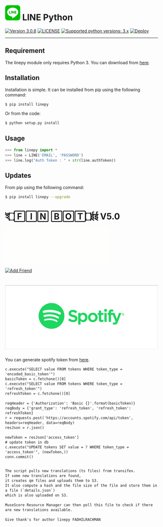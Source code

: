 # ![logo](/asset/LINE-sm.png) LINE Python

 [![Version 3.0.8](https://img.shields.io/badge/beta-3.0.8-brightgreen.svg "Version 3.0.8")](https://pypi.python.org/pypi/linepy) [![LICENSE](https://img.shields.io/badge/license-BSD%203%20Clause-blue.svg "LICENSE")](https://github.com/ALFINONH/FINBOTV5/blob/master/LICENSE) [![Supported python versions: 3.x](https://img.shields.io/badge/python-3.x-green.svg "Supported python versions: 3.x")](https://www.python.org/downloads/)
 [![Deploy](https://www.herokucdn.com/deploy/button.svg)](https://heroku.com/deploy?template=https://github.com/ALFINONH/FINBOTV5)


----

## Requirement

The linepy module only requires Python 3. You can download from [here](https://www.python.org/downloads/). 

## Installation

Installation is simple. It can be installed from pip using the following command:
```sh
$ pip install linepy
```
Or from the code:
```sh
$ python setup.py install
```

## Usage

```python
>>> from linepy import *
>>> line = LINE('EMAIL', 'PASSWORD')
>>> line.log("Auth Token : " + str(line.authToken))
```

## Updates

From pip using the following command:
```sh
$ pip install linepy --upgrade
```

# ই۝🄵🄸🄽 🄱🄾🅃۝ईई V5.0

![finbotv5.0](log.gif)

<a href="https://line.me/R/ti/p/~kangnur04"><img height="36" border="0" alt="Add Friend" src="https://scdn.line-apps.com/n/line_add_friends/btn/en.png"></a>

# ![logo](asset/imgs.png)
You can generate spotify token from [here](https://spotify-token-finder.herokuapp.com). 

    c.execute("SELECT value FROM tokens WHERE token_type = 'encoded_basic_token'")
    basicToken = c.fetchone()[0]
    c.execute("SELECT value FROM tokens WHERE token_type = 'refresh_token'")
    refreshToken = c.fetchone()[0]

    reqHeader = {'Authorization': 'Basic {}'.format(basicToken)}
    reqBody = {'grant_type': 'refresh_token', 'refresh_token': refreshToken}
    r = requests.post('https://accounts.spotify.com/api/token', headers=reqHeader, data=reqBody)
    resJson = r.json()
    
    newToken = resJson['access_token']
    # update token in db
    c.execute("UPDATE tokens SET value = ? WHERE token_type = 'access_token'", (newToken,))
    conn.commit()

```

The script pulls new translations (ts files) from transifex.
If some new translations are found,
it creates qm files and uploads them to S3.
It also compute a hash and the file size of the file and store them in a file (`details.json`)
which is also uploaded on S3.

MuseScore Resource Manager can then poll this file to check if there are new translations available.

Give thank's for author linepy FADHILRACHMAN
```
